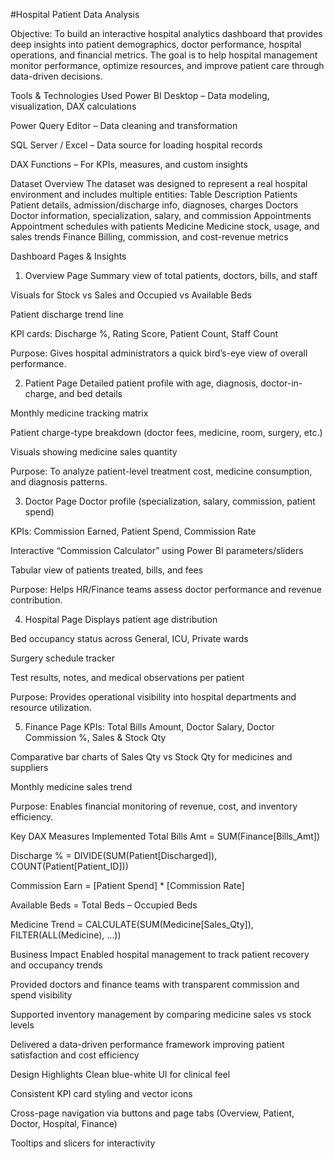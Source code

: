#Hospital Patient Data Analysis 


Objective:
To build an interactive hospital analytics dashboard that provides deep insights into patient demographics, doctor performance, hospital operations, and financial metrics.
 The goal is to help hospital management monitor performance, optimize resources, and improve patient care through data-driven decisions.

Tools & Technologies Used
Power BI Desktop – Data modeling, visualization, DAX calculations


Power Query Editor – Data cleaning and transformation


SQL Server / Excel – Data source for loading hospital records


DAX Functions – For KPIs, measures, and custom insights



Dataset Overview
The dataset was designed to represent a real hospital environment and includes multiple entities:
Table
Description
Patients
Patient details, admission/discharge info, diagnoses, charges
Doctors
Doctor information, specialization, salary, and commission
Appointments
Appointment schedules with patients
Medicine
Medicine stock, usage, and sales trends
Finance
Billing, commission, and cost-revenue metrics


Dashboard Pages & Insights
1. Overview Page
Summary view of total patients, doctors, bills, and staff


Visuals for Stock vs Sales and Occupied vs Available Beds


Patient discharge trend line


KPI cards: Discharge %, Rating Score, Patient Count, Staff Count


Purpose: Gives hospital administrators a quick bird’s-eye view of overall performance.


2. Patient Page
Detailed patient profile with age, diagnosis, doctor-in-charge, and bed details


Monthly medicine tracking matrix


Patient charge-type breakdown (doctor fees, medicine, room, surgery, etc.)


Visuals showing medicine sales quantity


Purpose: To analyze patient-level treatment cost, medicine consumption, and diagnosis patterns.


3. Doctor Page
Doctor profile (specialization, salary, commission, patient spend)


KPIs: Commission Earned, Patient Spend, Commission Rate


Interactive “Commission Calculator” using Power BI parameters/sliders


Tabular view of patients treated, bills, and fees


Purpose: Helps HR/Finance teams assess doctor performance and revenue contribution.


4. Hospital Page
Displays patient age distribution


Bed occupancy status across General, ICU, Private wards


Surgery schedule tracker


Test results, notes, and medical observations per patient


Purpose: Provides operational visibility into hospital departments and resource utilization.


5. Finance Page
KPIs: Total Bills Amount, Doctor Salary, Doctor Commission %, Sales & Stock Qty


Comparative bar charts of Sales Qty vs Stock Qty for medicines and suppliers


Monthly medicine sales trend


Purpose: Enables financial monitoring of revenue, cost, and inventory efficiency.



Key DAX Measures Implemented
Total Bills Amt = SUM(Finance[Bills_Amt])


Discharge % = DIVIDE(SUM(Patient[Discharged]), COUNT(Patient[Patient_ID]))


Commission Earn = [Patient Spend] * [Commission Rate]


Available Beds = Total Beds – Occupied Beds


Medicine Trend = CALCULATE(SUM(Medicine[Sales_Qty]), FILTER(ALL(Medicine), …))



Business Impact
Enabled hospital management to track patient recovery and occupancy trends


Provided doctors and finance teams with transparent commission and spend visibility


Supported inventory management by comparing medicine sales vs stock levels


Delivered a data-driven performance framework improving patient satisfaction and cost efficiency



Design Highlights
Clean blue-white UI for clinical feel


Consistent KPI card styling and vector icons


Cross-page navigation via buttons and page tabs (Overview, Patient, Doctor, Hospital, Finance)


Tooltips and slicers for interactivity



